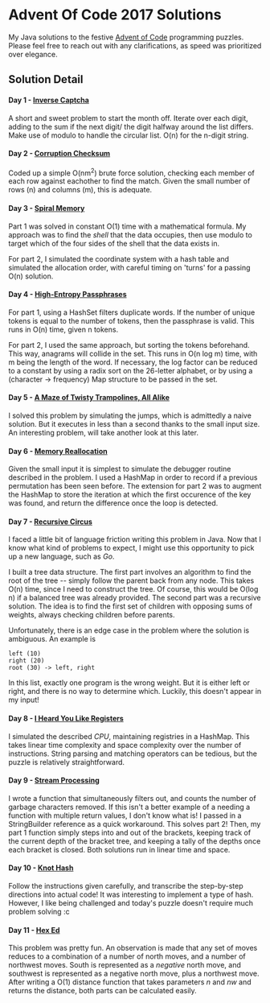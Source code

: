 # Advent Of Code 2017 Solutions
My Java solutions to the festive [Advent of Code](http://adventofcode.com/2017) programming puzzles. Please feel free to reach out with any clarifications, as speed was prioritized over elegance.

## Solution Detail

#### Day 1 - [Inverse Captcha](http://adventofcode.com/2017/day/1)
A short and sweet problem to start the month off. Iterate over each digit, adding to the sum if the next digit/ the digit halfway around the list differs. Make use of modulo to handle the circular list. O(n) for the n-digit string.

#### Day 2 - [Corruption Checksum](http://adventofcode.com/2017/day/2)
Coded up a simple O(nm<sup>2</sup>) brute force solution, checking each member of each row against eachother to find the match. Given the small number of rows (n) and columns (m), this is adequate.

#### Day 3 - [Spiral Memory](http://adventofcode.com/2017/day/3)
Part 1 was solved in constant O(1) time with a mathematical formula. My approach was to find the _shell_ that the data occupies, then use modulo to target which of the four sides of the shell that the data exists in.

For part 2, I simulated the coordinate system with a hash table and simulated the allocation order, with careful timing on 'turns' for a passing O(n) solution.

#### Day 4 - [High-Entropy Passphrases](http://adventofcode.com/2017/day/4)
For part 1, using a HashSet filters duplicate words. If the number of unique tokens is equal to the number of tokens, then the passphrase is valid. This runs in O(n) time, given n tokens.

For part 2, I used the same approach, but sorting the tokens beforehand. This way, anagrams will collide in the set. This runs in O(n log m) time, with m being the length of the word. If necessary, the log factor can be reduced to a constant by using a radix sort on the 26-letter alphabet, or by using a (character -> frequency) Map structure to be passed in the set.

#### Day 5 - [A Maze of Twisty Trampolines, All Alike](http://adventofcode.com/2017/day/5)
I solved this problem by simulating the jumps, which is admittedly a naive solution. But it executes in less than a second thanks to the small input size. An interesting problem, will take another look at this later.

#### Day 6 - [Memory Reallocation](http://adventofcode.com/2017/day/6)
Given the small input it is simplest to simulate the debugger routine described in the problem. I used a HashMap in order to record if a previous permutation has been seen before. The extension for part 2 was to augment the HashMap to store the iteration at which the first occurence of the key was found, and return the difference once the loop is detected.

#### Day 7 - [Recursive Circus](http://adventofcode.com/2017/day/7)
I faced a little bit of language friction writing this problem in Java. Now that I know what kind of problems to expect, I might use this opportunity to pick up a new language, such as _Go_.

I built a tree data structure. The first part involves an algorithm to find the root of the tree -- simply follow the parent back from any node. This takes O(n) time, since I need to construct the tree. Of course, this would be O(log n) if a balanced tree was already provided.
The second part was a recursive solution. The idea is to find the first set of children with opposing sums of weights, always checking children before parents.

Unfortunately, there is an edge case in the problem where the solution is ambiguous. An example is
```$xslt
left (10)
right (20)
root (30) -> left, right
```
In this list, exactly one program is the wrong weight. But it is either left or right, and there is no way to determine which. Luckily, this doesn't appear in my input!

#### Day 8 - [I Heard You Like Registers](http://adventofcode.com/2017/day/8)
I simulated the described _CPU_, maintaining registries in a HashMap. This takes linear time complexity and space complexity over the number of instructions. String parsing and matching operators can be tedious, but the puzzle is relatively straightforward.

#### Day 9 - [Stream Processing](http://adventofcode.com/2017/day/9)
I wrote a function that simultaneously filters out, and counts the number of garbage characters removed. If this isn't a better example of a needing a function with multiple return values, I don't know what is! I passed in a StringBuilder reference as a quick workaround. This solves part 2!
Then, my part 1 function simply steps into and out of the brackets, keeping track of the current depth of the bracket tree, and keeping a tally of the depths once each bracket is closed. Both solutions run in linear time and space.

#### Day 10 - [Knot Hash](http://adventofcode.com/2017/day/10)
Follow the instructions given carefully, and transcribe the step-by-step directions into actual code! It was interesting to implement a type of hash. However, I like being challenged and today's puzzle doesn't require much problem solving :c


#### Day 11 - [Hex Ed](http://adventofcode.com/2017/day/11)
This problem was pretty fun. An observation is made that any set of moves reduces to a combination of a number of north moves, and a number of northwest moves. South is represented as a _negative_ north move, and southwest is represented as a negative north move, plus a northwest move.
After writing a O(1) distance function that takes parameters _n_ and _nw_ and returns the distance, both parts can be calculated easily.